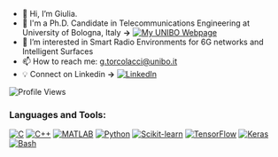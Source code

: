 - 👋 Hi, I’m Giulia. 
- 🌱 I'm a Ph.D. Candidate in Telecommunications Engineering at University of Bologna, Italy **→**  [![My UNIBO Webpage](https://img.shields.io/badge/My%20UNIBO%20Webpage-red?style=flat-square&link=https://www.unibo.it/sitoweb/g.torcolacci/en)](https://www.unibo.it/sitoweb/g.torcolacci/en)
- 👀 I’m interested in Smart Radio Environments for 6G networks and Intelligent Surfaces
- 📫 How to reach me: g.torcolacci@unibo.it 
- 💡 Connect on Linkedin **→**       [![LinkedIn](https://img.shields.io/badge/LinkedIn-blue?style=flat-square&logo=linkedin&logoColor=white)](https://it.linkedin.com/in/giulia-torcolacci)


![Profile Views](https://komarev.com/ghpvc/?username=giuliatorcolacci&color=blueviolet)

### Languages and Tools:

[![C](https://img.shields.io/badge/-C-blue?style=flat&logo=c)](https://en.wikipedia.org/wiki/C_(programming_language)) [![C++](https://img.shields.io/badge/-C++-blue?style=flat&logo=c%2B%2B)](https://en.wikipedia.org/wiki/C%2B%2B) [![MATLAB](https://img.shields.io/badge/-MATLAB-orange?style=flat&logo=mathworks)](https://www.mathworks.com/products/matlab.html) [![Python](https://img.shields.io/badge/-Python-blue?style=flat&logo=python)](https://www.python.org/) [![Scikit-learn](https://img.shields.io/badge/-Scikit--learn-green?style=flat&logo=scikit-learn)](https://scikit-learn.org/stable/) [![TensorFlow](https://img.shields.io/badge/-TensorFlow-orange?style=flat&logo=tensorflow)](https://www.tensorflow.org/) [![Keras](https://img.shields.io/badge/-Keras-red?style=flat&logo=keras)](https://keras.io/) [![Bash](https://img.shields.io/badge/-Bash-black?style=flat&logo=gnu-bash)](https://www.gnu.org/software/bash/)
